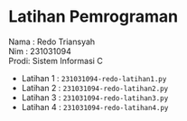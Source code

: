 # Latihan Pemrograman
<div> Nama : Redo Triansyah</div>
<div> Nim  : 231031094</div>
<div> Prodi: Sistem Informasi C</div>

* Latihan 1 : `231031094-redo-latihan1.py`
* Latihan 2 : `231031094-redo-latihan2.py`
* Latihan 3 : `231031094-redo-latihan3.py`
* Latihan 4 : `231031094-redo-latihan4.py`
